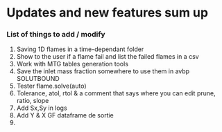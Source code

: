 # Updates and new features sum up 



### List of things to add / modify

1. Saving 1D flames in a time-dependant folder 
1. Show to the user if a flame fail and list the failed flames in a csv
1. Work with MTG tables generation tools
1. Save the inlet mass fraction somewhere to use them in avbp SOLUTBOUND
1. Tester flame.solve(auto)
1. Tolerance, atol, rtol & a comment that says where you can edit prune, ratio, slope 
1. Add Sx,Sy in logs
1. Add Y & X GF dataframe de sortie
1. 

